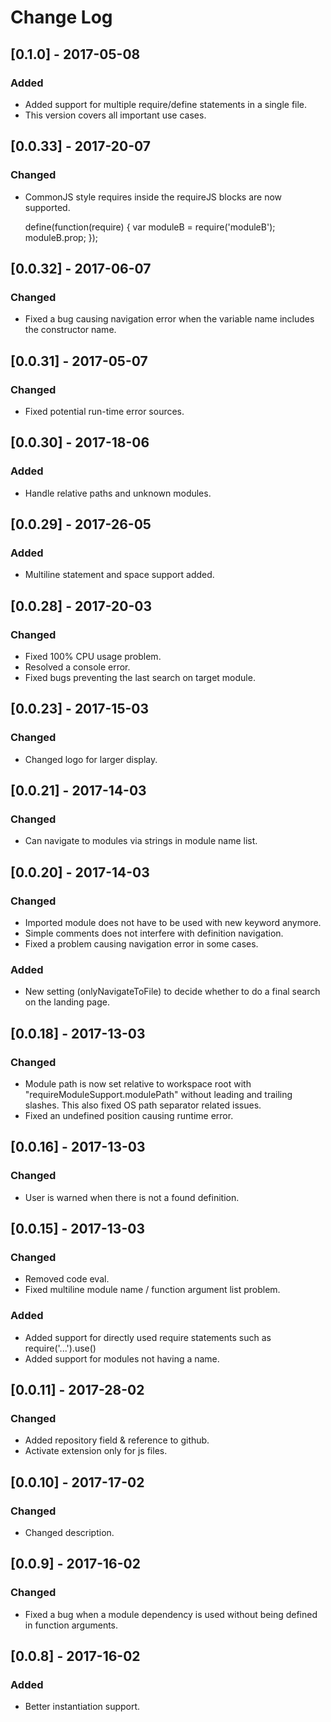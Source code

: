 # Change Log

## [0.1.0] - 2017-05-08
### Added

- Added support for multiple require/define statements in a single file.
- This version covers all important use cases.

## [0.0.33] - 2017-20-07
### Changed

- CommonJS style requires inside the requireJS blocks are now supported.

    define(function(require) {
        var moduleB = require('moduleB');
        moduleB.prop;
    });

## [0.0.32] - 2017-06-07
### Changed

- Fixed a bug causing navigation error when the variable name includes the constructor name.

## [0.0.31] - 2017-05-07
### Changed

- Fixed potential run-time error sources.

## [0.0.30] - 2017-18-06
### Added

- Handle relative paths and unknown modules.

## [0.0.29] - 2017-26-05
### Added

- Multiline statement and space support added.

## [0.0.28] - 2017-20-03
### Changed

- Fixed 100% CPU usage problem.
- Resolved a console error.
- Fixed bugs preventing the last search on target module.

## [0.0.23] - 2017-15-03
### Changed

- Changed logo for larger display.

## [0.0.21] - 2017-14-03
### Changed

- Can navigate to modules via strings in module name list.

## [0.0.20] - 2017-14-03
### Changed

- Imported module does not have to be used with new keyword anymore.
- Simple comments does not interfere with definition navigation.
- Fixed a problem causing navigation error in some cases. 

### Added

- New setting (onlyNavigateToFile) to decide whether to do a final search on the landing page. 

## [0.0.18] - 2017-13-03
### Changed

- Module path is now set relative to workspace root with "requireModuleSupport.modulePath" without leading and trailing slashes. This also fixed OS path separator related issues.
- Fixed an undefined position causing runtime error.

## [0.0.16] - 2017-13-03
### Changed
- User is warned when there is not a found definition.

## [0.0.15] - 2017-13-03
### Changed

- Removed code eval. 
- Fixed multiline module name / function argument list problem.

### Added
- Added support for directly used require statements such as require('...').use()
- Added support for modules not having a name.

## [0.0.11] - 2017-28-02
### Changed

- Added repository field & reference to github.
- Activate extension only for js files.

## [0.0.10] - 2017-17-02
### Changed

- Changed description.

## [0.0.9] - 2017-16-02
### Changed
- Fixed a bug when a module dependency is used without being defined in function arguments.

## [0.0.8] - 2017-16-02
### Added
- Better instantiation support.